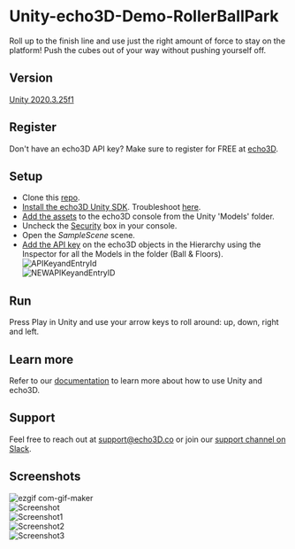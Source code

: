 # Unity-echo3D-Demo-RollerBallPark
Roll up to the finish line and use just the right amount of force to stay on the platform! Push the cubes out of your way without pushing yourself off.

## Version
[Unity 2020.3.25f1](https://unity3d.com/get-unity/download/archive)

## Register
Don't have an echo3D API key? Make sure to register for FREE at [echo3D](https://console.echo3D.co/#/auth/register).

## Setup
* Clone this [repo](https://github.com/echo3Dco/Unity-echo3D-Demo-RollerBallPark).
* [Install the echo3D Unity SDK](https://docs.echo3D.co/unity/installation). Troubleshoot [here](https://medium.com/r/?url=https%3A%2F%2Fdocs.echo3d.co%2Funity%2Ftroubleshooting%23im-getting-a-newtonsoft.json.dll-error-in-unity).
* [Add the assets](https://docs.echo3D.co/quickstart/add-a-3d-model) to the echo3D console from the Unity 'Models' folder.
* Uncheck the [Security](https://docs.echo3d.co/web-console/deliver-pages/security-page) box in your console.
* Open the _SampleScene_ scene.
* [Add the API key](https://docs.echo3D.co/unity/using-the-sdk) on the echo3D objects in the Hierarchy using the Inspector for all the Models in the folder (Ball & Floors). <br>
![APIKeyandEntryId](https://user-images.githubusercontent.com/99516371/182944174-b24d92dc-28da-4afe-b98c-5a9a0f8b0ae7.png) <br>
![NEWAPIKeyandEntryID](https://user-images.githubusercontent.com/99516371/205401833-346d06f9-8ddc-4d84-a0d2-2d238cb87b5d.png)


## Run
Press Play in Unity and use your arrow keys to roll around: up, down, right and left.

## Learn more
Refer to our [documentation](https://docs.echo3D.co/unity/) to learn more about how to use Unity and echo3D.

## Support
Feel free to reach out at [support@echo3D.co](mailto:support@echo3D.co) or join our [support channel on Slack](https://go.echo3D.co/join). 

## Screenshots
![ezgif com-gif-maker](https://user-images.githubusercontent.com/99516371/182938828-236a8939-b440-4f8b-a860-3988283e7120.gif)<br>
![Screenshot](https://user-images.githubusercontent.com/99516371/182938841-dd4fc606-6923-42e9-b80b-958d19170fea.png)<br>
![Screenshot1](https://user-images.githubusercontent.com/99516371/182938842-cdbeedd5-117d-4666-a8dc-461992854e99.png)<br>
![Screenshot2](https://user-images.githubusercontent.com/99516371/182938837-a0dcff03-4130-46fe-970a-15d46c466602.png)<br>
![Screenshot3](https://user-images.githubusercontent.com/99516371/182938839-e2e2fe4e-4152-47be-a2ba-b38240bb409f.png)

